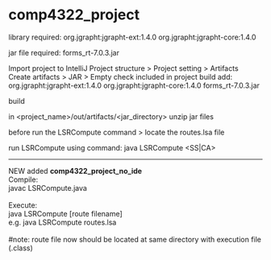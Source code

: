 # comp4322_project

library required:
org.jgrapht:jgrapht-ext:1.4.0
org.jgrapht:jgrapht-core:1.4.0

jar file required:
forms_rt-7.0.3.jar

Import project to IntelliJ
Project structure > Project setting > Artifacts
Create artifacts > JAR > Empty
check included in project build
add:
org.jgrapht:jgrapht-ext:1.4.0
org.jgrapht:jgrapht-core:1.4.0
forms_rt-7.0.3.jar

build

in <project_name>/out/artifacts/<jar_directory>
unzip jar files

before run the LSRCompute command > locate the routes.lsa file

run LSRCompute using command:
java LSRCompute <route filename> <start node> <SS|CA>
  
------
  
NEW added <b>comp4322_project_no_ide</b>\
Compile:\
javac LSRCompute.java\
\
Execute:\
java LSRCompute [route filename] \
e.g. java LSRCompute routes.lsa\
\
#note: route file now should be located at same directory with execution file (.class)
